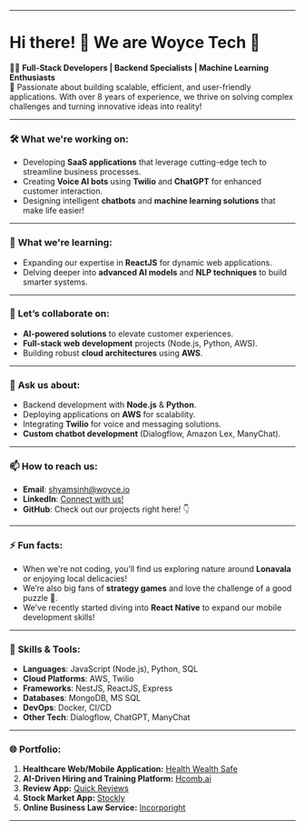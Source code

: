 
---

# Hi there! 👋 We are **Woyce Tech** 🚀

👨‍💻 **Full-Stack Developers | Backend Specialists | Machine Learning Enthusiasts**  
🌟 Passionate about building scalable, efficient, and user-friendly applications. With over 8 years of experience, we thrive on solving complex challenges and turning innovative ideas into reality!

---

### 🛠 **What we're working on**:  
- Developing **SaaS applications** that leverage cutting-edge tech to streamline business processes.  
- Creating **Voice AI bots** using **Twilio** and **ChatGPT** for enhanced customer interaction.  
- Designing intelligent **chatbots** and **machine learning solutions** that make life easier!

---

### 🌱 **What we're learning**:  
- Expanding our expertise in **ReactJS** for dynamic web applications.  
- Delving deeper into **advanced AI models** and **NLP techniques** to build smarter systems.

---

### 🤝 **Let’s collaborate on**:  
- **AI-powered solutions** to elevate customer experiences.  
- **Full-stack web development** projects (Node.js, Python, AWS).  
- Building robust **cloud architectures** using **AWS**.

---

### 💬 **Ask us about**:  
- Backend development with **Node.js** & **Python**.  
- Deploying applications on **AWS** for scalability.  
- Integrating **Twilio** for voice and messaging solutions.  
- **Custom chatbot development** (Dialogflow, Amazon Lex, ManyChat).

---

### 📫 **How to reach us**:  
- **Email**: shyamsinh@woyce.io  
- **LinkedIn**: [Connect with us!](https://www.linkedin.com/in/parmar-shyamsingh-665584107/)  
- **GitHub**: Check out our projects right here! 👇

---

### ⚡ **Fun facts**:  
- When we're not coding, you’ll find us exploring nature around **Lonavala** or enjoying local delicacies!  
- We’re also big fans of **strategy games** and love the challenge of a good puzzle 🧩.  
- We've recently started diving into **React Native** to expand our mobile development skills!

---

### 🏅 **Skills & Tools**:  
- **Languages**: JavaScript (Node.js), Python, SQL  
- **Cloud Platforms**: AWS, Twilio  
- **Frameworks**: NestJS, ReactJS, Express  
- **Databases**: MongoDB, MS SQL  
- **DevOps**: Docker, CI/CD  
- **Other Tech**: Dialogflow, ChatGPT, ManyChat

---

### 🌐 **Portfolio**:

1. **Healthcare Web/Mobile Application:** [Health Wealth Safe](https://healthwealthsafe.com/)  
2. **AI-Driven Hiring and Training Platform:** [Hcomb.ai](https://hcomb.ai/)  
3. **Review App:** [Quick Reviews](https://quickreviews.click/)  
4. **Stock Market App:** [Stockly](https://developer.stockly.us/)  
5. **Online Business Law Service:** [Incorporight](https://incorporight.com/)

---
